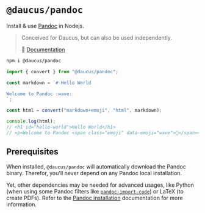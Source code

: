 # `@daucus/pandoc`

Install & use [Pandoc](https://pandoc.org/) in Nodejs.

> Conceived for Daucus, but can also be used independently.
>
> :book: [Documentation](https://fullweb.dev/daucus)

```bash
npm i @daucus/pandoc
```

```js
import { convert } from "@daucus/pandoc";

const markdown = `# Hello World

Welcome to Pandoc :wave:
`;

const html = convert("markdown+emoji", "html", markdown);

console.log(html);
// <h1 id="hello-world">Hello World</h1>
// <p>Welcome to Pandoc <span class="emoji" data-emoji="wave">👋</span></p>
```

## Prerequisites

When installed, `@daucus/pandoc` will automatically download the Pandoc binary. Therefor, you'll never depend on any Pandoc local installation.

Yet, other dependencies may be needed for advanced usages, like Python (when using some Pandoc filters like [`pandoc-import-code`](https://pypi.org/project/pandoc-import-code/)) or LaTeX (to create PDFs). Refer to the [Pandoc installation](https://pandoc.org/installing.html) documentation for more information.

